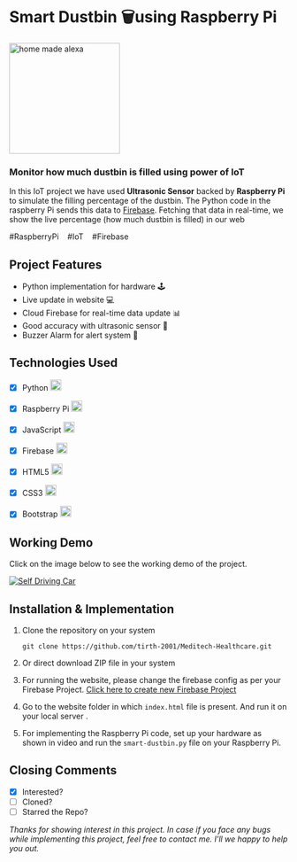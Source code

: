 # Smart Dustbin 🗑️using Raspberry Pi

<img src="https://firebasestorage.googleapis.com/v0/b/smart-home-9497d.appspot.com/o/Other%20Images%2Fdustbin.png?alt=media&token=226a6f48-69de-420e-af83-43822f03c9a7" alt="home made alexa" width="200" />

### Monitor how much dustbin is filled using power of IoT


In this IoT project we have used **Ultrasonic Sensor** backed by **Raspberry Pi** to simulate the filling percentage of the dustbin. The Python code in the raspberry Pi sends this data to [Firebase](https://firebase.google.com). Fetching that data in real-time, we show the live percentage (how much dustbin is filled) in our web

\#RaspberryPi &nbsp;&nbsp;   \#IoT &nbsp;&nbsp;   \#Firebase 



## Project Features

 - Python implementation for hardware 🕹️
 - Live update in website 💻
 - Cloud Firebase for real-time data update 📊
 - Good accuracy with ultrasonic sensor 💯
 - Buzzer Alarm for alert system 🚨
 
 ## Technologies Used
 - [x] Python <img src="https://firebasestorage.googleapis.com/v0/b/smart-home-9497d.appspot.com/o/Other%20Images%2F005-python.png?alt=media&token=067ada19-745a-4e4b-be1a-55c389e05fb3" alt="drawing" width="20"/>
 - [x] Raspberry Pi <img src="https://firebasestorage.googleapis.com/v0/b/smart-home-9497d.appspot.com/o/Other%20Images%2F002-raspberry-pi.png?alt=media&token=e7bae430-f505-4c5b-b5f1-896b1914fb0d" alt="drawing" width="20"/>
 - [x] JavaScript <img src="https://firebasestorage.googleapis.com/v0/b/smart-home-9497d.appspot.com/o/Other%20Images%2F029-javascript.png?alt=media&token=a1e50d7d-99bc-4031-b9ba-61d54a883943" alt="drawing" width="20"/>
 - [x] Firebase <img src="https://firebasestorage.googleapis.com/v0/b/smart-home-9497d.appspot.com/o/Other%20Images%2Ffirebase.png?alt=media&token=84e5e47a-fd0c-44ef-bb71-b95f0bc73d3f" alt="drawing" width="20"/>

 - [x] HTML5 <img src="https://firebasestorage.googleapis.com/v0/b/smart-home-9497d.appspot.com/o/Other%20Images%2F030-html-5.png?alt=media&token=071ccd89-8c9e-42de-9b29-c64b19f915a0" alt="drawing" width="20"/>
 - [x] CSS3 <img src="https://firebasestorage.googleapis.com/v0/b/smart-home-9497d.appspot.com/o/Other%20Images%2F031-css.png?alt=media&token=2989a1b9-7c67-4517-8c8e-68999110015a" alt="drawing" width="20"/>
 - [x] Bootstrap <img src="https://firebasestorage.googleapis.com/v0/b/smart-home-9497d.appspot.com/o/Other%20Images%2Fbootstrap.png?alt=media&token=c9ff9a35-cdf4-491f-b538-547df1c6d61f" alt="drawing" width="20"/>

 ## Working Demo
 
 Click on the image below to see the working demo of the project.
 
 [![Self Driving Car](http://img.youtube.com/vi/_UUJlLEqS3E/0.jpg)](http://www.youtube.com/watch?v=_UUJlLEqS3E "Self Driving Car")

 ## Installation & Implementation

1.  Clone the repository on your system
    
    `git clone https://github.com/tirth-2001/Meditech-Healthcare.git`
    
2.  Or direct download ZIP file in your system
3. For running the website, please change the firebase config as per your Firebase Project. [Click here to create new Firebase Project](https://firebase.google.com/)
4. Go to the website folder in which `index.html` file is present. And run it on your local server .
5. For implementing the Raspberry Pi code, set up your hardware as shown in video and run the `smart-dustbin.py` file on your Raspberry Pi.

## Closing Comments

 - [x] Interested? 
 - [ ] Cloned?
 - [ ] Starred the Repo?
 
*Thanks for showing interest in this project. In case if you face any bugs while implementing this project, feel free to contact me. I'll we happy to help you out.*
 

 

